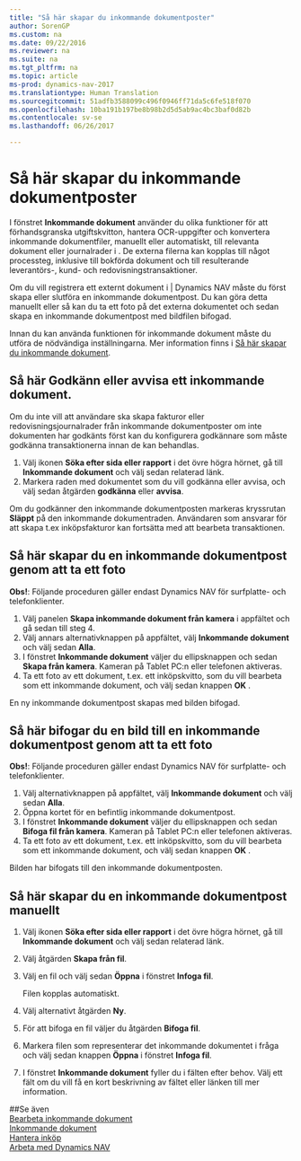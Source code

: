 ```yaml
---
title: "Så här skapar du inkommande dokumentposter"
author: SorenGP
ms.custom: na
ms.date: 09/22/2016
ms.reviewer: na
ms.suite: na
ms.tgt_pltfrm: na
ms.topic: article
ms-prod: dynamics-nav-2017
ms.translationtype: Human Translation
ms.sourcegitcommit: 51adfb3588099c496f0946ff71da5c6fe518f070
ms.openlocfilehash: 10ba191b197be8b98b2d5d5ab9ac4bc3baf0d82b
ms.contentlocale: sv-se
ms.lasthandoff: 06/26/2017

---
```


# <a name="how-to-create-incoming-document-records"></a>Så här skapar du inkommande dokumentposter
I fönstret **Inkommande dokument** använder du olika funktioner för att förhandsgranska utgiftskvitton, hantera OCR-uppgifter och konvertera inkommande dokumentfiler, manuellt eller automatiskt, till relevanta dokument eller journalrader i . De externa filerna kan kopplas till något processteg, inklusive till bokförda dokument och till resulterande leverantörs-, kund- och redovisningstransaktioner.

Om du vill registrera ett externt dokument i | Dynamics NAV måste du först skapa eller slutföra en inkommande dokumentpost. Du kan göra detta manuellt eller så kan du ta ett foto på det externa dokumentet och sedan skapa en inkommande dokumentpost med bildfilen bifogad.

Innan du kan använda funktionen för inkommande dokument måste du utföra de nödvändiga inställningarna. Mer information finns i [Så här skapar du inkommande dokument](across-how-setup-income-documents.md).

## <a name="to-approve-or-reject-an-incoming-document"></a>Så här Godkänn eller avvisa ett inkommande dokument.
Om du inte vill att användare ska skapa fakturor eller redovisningsjournalrader från inkommande dokumentposter om inte dokumenten har godkänts först kan du konfigurera godkännare som måste godkänna transaktionerna innan de kan behandlas.

1. Välj ikonen **Söka efter sida eller rapport** i det övre högra hörnet, gå till **Inkommande dokument** och välj sedan relaterad länk.
2. Markera raden med dokumentet som du vill godkänna eller avvisa, och välj sedan åtgärden **godkänna** eller **avvisa**.

Om du godkänner den inkommande dokumentposten markeras kryssrutan **Släppt** på den inkommande dokumentraden. Användaren som ansvarar för att skapa t.ex inköpsfakturor kan fortsätta med att bearbeta transaktionen.

## <a name="to-create-an-incoming-document-record-by-taking-a-photo"></a>Så här skapar du en inkommande dokumentpost genom att ta ett foto
**Obs!**: Följande proceduren gäller endast Dynamics NAV för surfplatte- och telefonklienter.

1. Välj panelen **Skapa inkommande dokument från kamera** i appfältet och gå sedan till steg 4.
2. Välj annars alternativknappen på appfältet, välj **Inkommande dokument** och välj sedan **Alla**.
3. I fönstret **Inkommande dokument** väljer du ellipsknappen och sedan **Skapa från kamera**. Kameran på Tablet PC:n eller telefonen aktiveras.
4. Ta ett foto av ett dokument, t.ex. ett inköpskvitto, som du vill bearbeta som ett inkommande dokument, och välj sedan knappen **OK** .

En ny inkommande dokumentpost skapas med bilden bifogad.

## <a name="to-attach-an-image-to-an-incoming-document-record-by-taking-a-photo"></a>Så här bifogar du en bild till en inkommande dokumentpost genom att ta ett foto
**Obs!**: Följande proceduren gäller endast Dynamics NAV för surfplatte- och telefonklienter.

1. Välj alternativknappen på appfältet, välj **Inkommande dokument** och välj sedan **Alla**.
2. Öppna kortet för en befintlig inkommande dokumentpost.
3. I fönstret **Inkommande dokument** väljer du ellipsknappen och sedan **Bifoga fil från kamera**. Kameran på Tablet PC:n eller telefonen aktiveras.
4. Ta ett foto av ett dokument, t.ex. ett inköpskvitto, som du vill bearbeta som ett inkommande dokument, och välj sedan knappen **OK** .

Bilden har bifogats till den inkommande dokumentposten.

## <a name="to-create-an-incoming-document-record-manually"></a>Så här skapar du en inkommande dokumentpost manuellt
1. Välj ikonen **Söka efter sida eller rapport** i det övre högra hörnet, gå till **Inkommande dokument** och välj sedan relaterad länk.
2. Välj åtgärden **Skapa från fil**.  
3. Välj en fil och välj sedan **Öppna** i fönstret **Infoga fil**.

    Filen kopplas automatiskt.
4. Välj alternativt åtgärden **Ny**.
5. För att bifoga en fil väljer du åtgärden **Bifoga fil**.
6. Markera filen som representerar det inkommande dokumentet i fråga och välj sedan knappen **Öppna** i fönstret **Infoga fil**.
7. I fönstret **Inkommande dokument** fyller du i fälten efter behov. Välj ett fält om du vill få en kort beskrivning av fältet eller länken till mer information.

##<a name="see-also"></a>Se även  
[Bearbeta inkommande dokument](across-process-income-documents.md)  
[Inkommande dokument](across-income-documents.md)  
[Hantera inköp](purchasing-manage-purchasing.md)  
[Arbeta med Dynamics NAV](ui-work-product.md)

